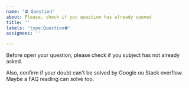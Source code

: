 ```yaml
---
name: "⛔ Question"
about: Please, check if you question has already opened
title: ''
labels: 'type:Question⛔'
assignees: ''

---
```


Before open your question, please check if you subject has not already asked.

Also, confirm if your doubt can't be solved by Google ou Stack overflow. Maybe a FAQ reading can solve too.
